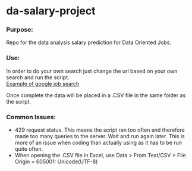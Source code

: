 # da-salary-project

### Purpose:
Repo for the data analysis salary prediction for Data Oriented Jobs.

### Use:
In order to do your own search just change the url based on your own search and run the script.  
[Example of google job search](https://www.google.com/search?q=data+Analyst+jobs&oq=data+sc&aqs=chrome.0.69i59l2j0i433i457j69i59j69i57j69i61l2j69i60.1954j1j1&sourceid=chrome&ie=UTF-8&ibp=htl;jobs&sa=X&ved=2ahUKEwioy4DD3I_uAhVWhlwKHXWZDPAQutcGKAB6BAgFEAQ&sxsrf=ALeKk01QJ1N0hCq5E4yNdSVpAocamk9jcA:1610225255727#htivrt=jobs&htidocid=eaEAKiT_pHnjJGlAAAAAAA%3D%3D&fpstate=tldetail*)

Once complete the data will be placed in a .CSV file in the same folder as the script.

### Common Issues:
* 429 request status. This means the script ran too often and therefore made too many queries to the server. Wait and run again later. This is more of an issue when coding than actually using as it has to be run quite often.  
* When opening the .CSV file in Excel, use Data > From Text/CSV > File Origin = 605001: Unicode(UTF-8)


